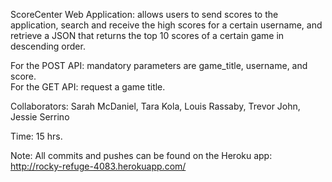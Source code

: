 ScoreCenter Web Application: allows users to send scores to the application, search and 
receive the high scores for a certain username, and retrieve a JSON that returns the top
10 scores of a certain game in descending order. 

For the POST API: mandatory parameters are game_title, username, and score.  
For the GET API: request a game title. 


Collaborators: Sarah McDaniel, Tara Kola, Louis Rassaby, Trevor John, Jessie Serrino 
		 	   
Time: 15 hrs. 


Note: All commits and pushes can be found on the Heroku app: http://rocky-refuge-4083.herokuapp.com/